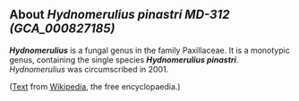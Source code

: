 About *Hydnomerulius pinastri MD-312 (GCA\_000827185)* 
------------------------------------------------------



***Hydnomerulius*** is a fungal genus in the family Paxillaceae. It is a
monotypic genus, containing the single species ***Hydnomerulius
pinastri***. *Hydnomerulius* was circumscribed in 2001.

([Text](http://en.wikipedia.org/wiki/Hydnomerulius_) from
[Wikipedia](http://en.wikipedia.org/), the free encyclopaedia.)
